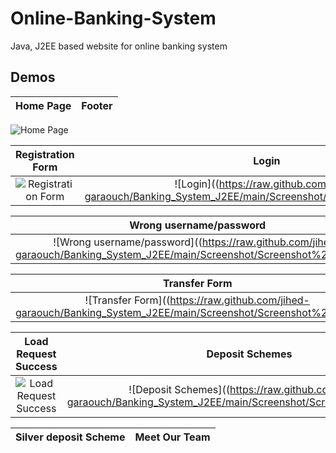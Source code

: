 # Online-Banking-System
Java, J2EE based website for online banking system


## Demos
Home Page    |  Footer   
:-------------------------:|:-------------------------:
![Home Page](https://raw.github.com/jihed-garaouch/Banking_System_J2EE/main/Screenshot/Screenshot%20(19).png)  

Registration Form   |  Login
:-------------------------:|:-------------------------:
![Registration Form](https://raw.github.com/jihed-garaouch/Banking_System_J2EE/main/Screenshot/Screenshot%20(19).png)  |  ![Login]((https://raw.github.com/jihed-garaouch/Banking_System_J2EE/main/Screenshot/Screenshot%20(18).png)


Wrong username/password    |  Withdraw form
:-------------------------:|:-------------------------:
![Wrong username/password]((https://raw.github.com/jihed-garaouch/Banking_System_J2EE/main/Screenshot/Screenshot%20(19).png) |  ![ReadList]((https://raw.github.com/jihed-garaouch/Banking_System_J2EE/main/Screenshot/Screenshot%20(21).png)

Transfer Form   |  Load Request
:-------------------------:|:-------------------------:
![Transfer Form]((https://raw.github.com/jihed-garaouch/Banking_System_J2EE/main/Screenshot/Screenshot%20(22).png) |  ![Load Request]((https://raw.github.com/jihed-garaouch/Banking_System_J2EE/main/Screenshot/Screenshot%20(25).png)


Load Request Success |  Deposit Schemes
:-------------------------:|:-------------------------:
![Load Request Success](https://raw.github.com/jihed-garaouch/Banking_System_J2EE/main/Screenshot/Screenshot%20(26).png) |  ![Deposit Schemes]((https://raw.github.com/jihed-garaouch/Banking_System_J2EE/main/Screenshot/Screenshot%20(28).png)


Silver deposit Scheme |  Meet Our Team
:-------------------------:|:-------------------------:

